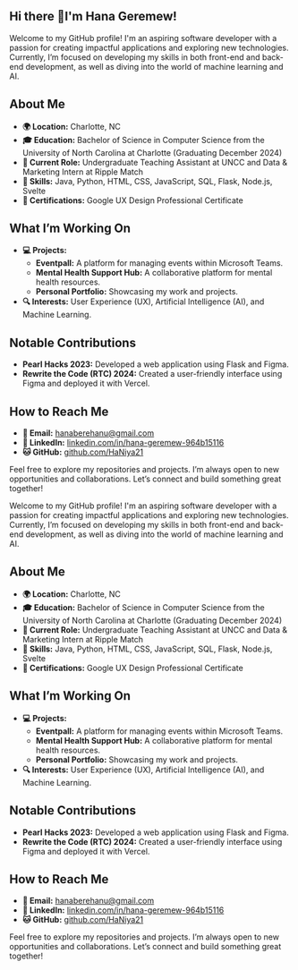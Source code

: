 ## Hi there 👋I'm Hana Geremew!

Welcome to my GitHub profile! I'm an aspiring software developer with a passion for creating impactful applications and exploring new technologies. Currently, I’m focused on developing my skills in both front-end and back-end development, as well as diving into the world of machine learning and AI.

## About Me

- **🌍 Location:** Charlotte, NC
- **🎓 Education:** Bachelor of Science in Computer Science from the University of North Carolina at Charlotte (Graduating December 2024)
- **💼 Current Role:** Undergraduate Teaching Assistant at UNCC and Data & Marketing Intern at Ripple Match
- **🔧 Skills:** Java, Python, HTML, CSS, JavaScript, SQL, Flask, Node.js, Svelte
- **📜 Certifications:** Google UX Design Professional Certificate

## What I’m Working On

- **💻 Projects:** 
  - **Eventpall:** A platform for managing events within Microsoft Teams.
  - **Mental Health Support Hub:** A collaborative platform for mental health resources.
  - **Personal Portfolio:** Showcasing my work and projects.
- **🔍 Interests:** User Experience (UX), Artificial Intelligence (AI), and Machine Learning.

## Notable Contributions

- **Pearl Hacks 2023:** Developed a web application using Flask and Figma.
- **Rewrite the Code (RTC) 2024:** Created a user-friendly interface using Figma and deployed it with Vercel.

## How to Reach Me

- **📧 Email:** hanaberehanu@gmail.com
- **🔗 LinkedIn:** [linkedin.com/in/hana-geremew-964b15116](https://linkedin.com/in/hana-geremew-964b15116)
- **🐱 GitHub:** [github.com/HaNiya21](https://github.com/HaNiya21)

Feel free to explore my repositories and projects. I’m always open to new opportunities and collaborations. Let’s connect and build something great together!

Welcome to my GitHub profile! I'm an aspiring software developer with a passion for creating impactful applications and exploring new technologies. Currently, I’m focused on developing my skills in both front-end and back-end development, as well as diving into the world of machine learning and AI.

## About Me

- **🌍 Location:** Charlotte, NC
- **🎓 Education:** Bachelor of Science in Computer Science from the University of North Carolina at Charlotte (Graduating December 2024)
- **💼 Current Role:** Undergraduate Teaching Assistant at UNCC and Data & Marketing Intern at Ripple Match
- **🔧 Skills:** Java, Python, HTML, CSS, JavaScript, SQL, Flask, Node.js, Svelte
- **📜 Certifications:** Google UX Design Professional Certificate

## What I’m Working On

- **💻 Projects:** 
  - **Eventpall:** A platform for managing events within Microsoft Teams.
  - **Mental Health Support Hub:** A collaborative platform for mental health resources.
  - **Personal Portfolio:** Showcasing my work and projects.
- **🔍 Interests:** User Experience (UX), Artificial Intelligence (AI), and Machine Learning.

## Notable Contributions

- **Pearl Hacks 2023:** Developed a web application using Flask and Figma.
- **Rewrite the Code (RTC) 2024:** Created a user-friendly interface using Figma and deployed it with Vercel.

## How to Reach Me

- **📧 Email:** hanaberehanu@gmail.com
- **🔗 LinkedIn:** [linkedin.com/in/hana-geremew-964b15116](https://linkedin.com/in/hana-geremew-964b15116)
- **🐱 GitHub:** [github.com/HaNiya21](https://github.com/HaNiya21)

Feel free to explore my repositories and projects. I’m always open to new opportunities and collaborations. Let’s connect and build something great together!
